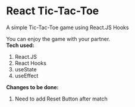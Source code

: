 # React Tic-Tac-Toe
A simple Tic-Tac-Toe game using React.JS Hooks 

You can enjoy the game with your partner. <br />
<b>Tech used:</b>
1. React.JS
2. React Hooks
3. useState
4. useEffect

<b>Changes to be done:</b> 
1. Need to add Reset Button after match
